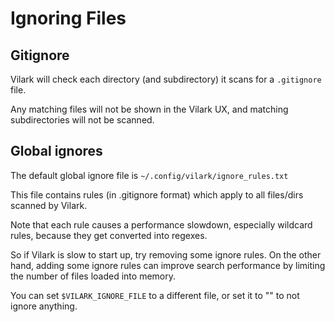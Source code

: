 # Ignoring Files

## Gitignore

Vilark will check each directory (and subdirectory) it scans for a `.gitignore` file.

Any matching files will not be shown in the Vilark UX, and matching subdirectories
will not be scanned.


## Global ignores

The default global ignore file is `~/.config/vilark/ignore_rules.txt`

This file contains rules (in .gitignore format) which apply to all files/dirs
scanned by Vilark.

Note that each rule causes a performance slowdown, especially wildcard rules,
because they get converted into regexes.

So if Vilark is slow to start up, try removing some ignore rules.  On the other
hand, adding some ignore rules can improve search performance by limiting the
number of files loaded into memory.

You can set `$VILARK_IGNORE_FILE` to a different file, or set it to "" to
not ignore anything.

